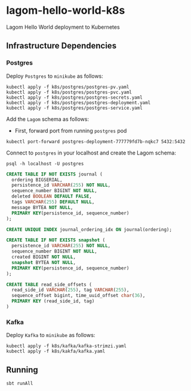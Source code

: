 # lagom-hello-world-k8s
Lagom Hello World deployment to Kubernetes

## Infrastructure Dependencies

### Postgres

Deploy `Postgres` to `minikube` as follows:

```shell
kubectl apply -f k8s/postgres/postgres-pv.yaml
kubectl apply -f k8s/postgres/postgres-pvc.yaml
kubectl apply -f k8s/postgres/postgres-secrets.yaml
kubectl apply -f k8s/postgres/postgres-deployment.yaml
kubectl apply -f k8s/postgres/postgres-service.yaml
```

Add the `Lagom` schema as follows:

- First, forward port from running `postgres` pod

```shell
kubectl port-forward postgres-deployment-777779fd7b-nqkc7 5432:5432
```

Connect to `postgres` in your localhost and create the Lagom schema:

```shell
psql -h localhost -U postgres
```

```sql
CREATE TABLE IF NOT EXISTS journal (
  ordering BIGSERIAL,
  persistence_id VARCHAR(255) NOT NULL,
  sequence_number BIGINT NOT NULL,
  deleted BOOLEAN DEFAULT FALSE,
  tags VARCHAR(255) DEFAULT NULL,
  message BYTEA NOT NULL,
  PRIMARY KEY(persistence_id, sequence_number)
);

CREATE UNIQUE INDEX journal_ordering_idx ON journal(ordering);

CREATE TABLE IF NOT EXISTS snapshot (
  persistence_id VARCHAR(255) NOT NULL,
  sequence_number BIGINT NOT NULL,
  created BIGINT NOT NULL,
  snapshot BYTEA NOT NULL,
  PRIMARY KEY(persistence_id, sequence_number)
);

CREATE TABLE read_side_offsets (
  read_side_id VARCHAR(255), tag VARCHAR(255),
  sequence_offset bigint, time_uuid_offset char(36),
  PRIMARY KEY (read_side_id, tag)
)
```

### Kafka

Deploy `Kafka` to `minikube` as follows: 

```shell
kubectl apply -f k8s/kafka/kafka-strimzi.yaml
kubectl apply -f k8s/kakfa/kafka.yaml
```

## Running

```shell
sbt runAll
```
